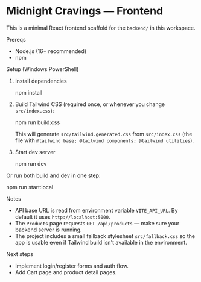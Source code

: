 # Midnight Cravings — Frontend

This is a minimal React frontend scaffold for the `backend/` in this workspace.

Prereqs
- Node.js (16+ recommended)
- npm

Setup (Windows PowerShell)

1. Install dependencies

   npm install

2. Build Tailwind CSS (required once, or whenever you change `src/index.css`):

   npm run build:css

   This will generate `src/tailwind.generated.css` from `src/index.css` (the file with `@tailwind base; @tailwind components; @tailwind utilities`).

3. Start dev server

   npm run dev

Or run both build and dev in one step:

   npm run start:local

Notes
- API base URL is read from environment variable `VITE_API_URL`. By default it uses `http://localhost:5000`.
- The `Products` page requests `GET /api/products` — make sure your backend server is running.
- The project includes a small fallback stylesheet `src/fallback.css` so the app is usable even if Tailwind build isn't available in the environment.

Next steps
- Implement login/register forms and auth flow.
- Add Cart page and product detail pages.
